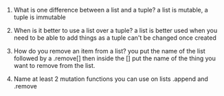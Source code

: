 1. What is one difference between a list and a tuple?
a list is mutable, a tuple is immutable

2. When is it better to use a list over a tuple?
a list is better used when you need to be able to add things as a tuple can't be changed once created

3. How do you remove an item from a list?
you put the name of the list followed by a .remove[] then inside the [] put the name of the thing you want to remove from the list.

4. Name at least 2 mutation functions you can use on lists
.append and .remove
